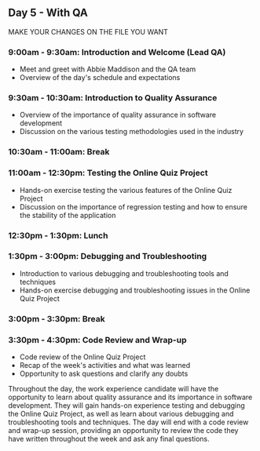 ## Day 5 - With QA

MAKE YOUR CHANGES ON THE FILE YOU WANT 

### 9:00am - 9:30am: Introduction and Welcome (Lead QA)
- Meet and greet with Abbie Maddison and the QA team
- Overview of the day's schedule and expectations

### 9:30am - 10:30am: Introduction to Quality Assurance
- Overview of the importance of quality assurance in software development
- Discussion on the various testing methodologies used in the industry

### 10:30am - 11:00am: Break

### 11:00am - 12:30pm: Testing the Online Quiz Project
- Hands-on exercise testing the various features of the Online Quiz Project
- Discussion on the importance of regression testing and how to ensure the stability of the application

### 12:30pm - 1:30pm: Lunch

### 1:30pm - 3:00pm: Debugging and Troubleshooting
- Introduction to various debugging and troubleshooting tools and techniques
- Hands-on exercise debugging and troubleshooting issues in the Online Quiz Project

### 3:00pm - 3:30pm: Break

### 3:30pm - 4:30pm: Code Review and Wrap-up
- Code review of the Online Quiz Project
- Recap of the week's activities and what was learned
- Opportunity to ask questions and clarify any doubts

Throughout the day, the work experience candidate will have the opportunity to learn about quality assurance and its importance in software development. They will gain hands-on experience testing and debugging the Online Quiz Project, as well as learn about various debugging and troubleshooting tools and techniques. The day will end with a code review and wrap-up session, providing an opportunity to review the code they have written throughout the week and ask any final questions.

